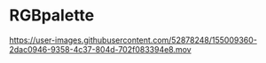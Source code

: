 # RGBpalette

https://user-images.githubusercontent.com/52878248/155009360-2dac0946-9358-4c37-804d-702f083394e8.mov

